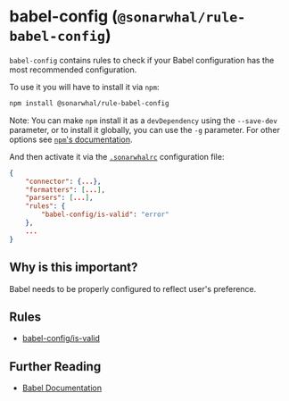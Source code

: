 # babel-config (`@sonarwhal/rule-babel-config`)

`babel-config` contains rules to check if your Babel configuration has
the most recommended configuration.

To use it you will have to install it via `npm`:

```bash
npm install @sonarwhal/rule-babel-config
```

Note: You can make `npm` install it as a `devDependency` using the `--save-dev`
parameter, or to install it globally, you can use the `-g` parameter. For
other options see
[`npm`'s documentation](https://docs.npmjs.com/cli/install).

And then activate it via the [`.sonarwhalrc`][sonarwhalrc]
configuration file:

```json
{
    "connector": {...},
    "formatters": [...],
    "parsers": [...],
    "rules": {
        "babel-config/is-valid": "error"
    },
    ...
}
```

## Why is this important?

Babel needs to be properly configured to reflect user's preference.

## Rules

* [babel-config/is-valid][is-valid]

## Further Reading

* [Babel Documentation][babel documentation]

<!-- Link labels: -->

[babel documentation]: https://babeljs.io/docs/usage/babelrc/
[is-valid]: ./docs/is-valid.md
[sonarwhalrc]: https://sonarwhal.com/docs/user-guide/further-configuration/sonarwhalrc-formats/